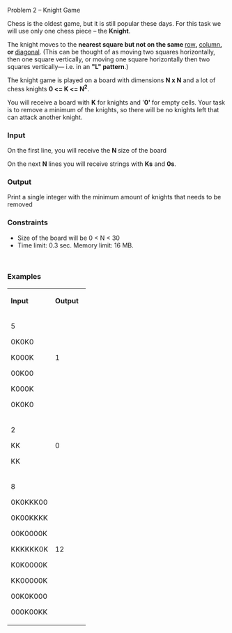 <p>Problem 2 &ndash; Knight Game</p>
<p>Chess is the oldest game, but it is still popular these days. For this task we will use only one chess piece &ndash; the <strong>Knight</strong>.</p>
<p>The knight&nbsp;moves to the <strong>nearest square but not on the same&nbsp;</strong><a href="https://en.wikipedia.org/wiki/Glossary_of_chess#rank">row</a><strong>,</strong><strong>&nbsp;</strong><a href="https://en.wikipedia.org/wiki/Glossary_of_chess#file">column</a><strong>, or</strong><strong>&nbsp;</strong><a href="https://en.wikipedia.org/wiki/Glossary_of_chess#diagonal">diagonal</a>. (This can be thought of as moving two squares horizontally, then one square vertically, or moving one square horizontally then two squares vertically&mdash; i.e. in an <strong>"L" pattern</strong>.)&nbsp;</p>
<p>The knight game is played on a board with dimensions <strong>N x N</strong> and a lot of chess knights <strong>0 &lt;= K &lt;= N<sup>2</sup></strong>.</p>
<p>You will receive a board with <strong>K</strong> for knights and '<strong>0' </strong>for empty cells. Your task is to remove a minimum of the knights, so there will be no knights left that can attack another knight.</p>
<h3>Input</h3>
<p>On the first line, you will receive the <strong>N </strong>size of the board</p>
<p>On the next <strong>N </strong>lines you will receive strings with <strong>Ks</strong> and <strong>0s</strong>.</p>
<h3>Output</h3>
<p>Print a single integer with the minimum amount of knights that needs to be removed</p>
<h3>Constraints</h3>
<ul>
<li>Size of the board will be 0 &lt; N &lt; 30</li>
<li>Time limit: 0.3 sec. Memory limit: 16 MB.</li>
</ul>
<p>&nbsp;</p>
<h3>Examples</h3>
<table width="0">
<tbody>
<tr>
<td width="84">
<p><strong>Input</strong></p>
</td>
<td width="62">
<p><strong>Output</strong></p>
</td>
</tr>
<tr>
<td width="84">
<p>5</p>
<p>0K0K0</p>
<p>K000K</p>
<p>00K00</p>
<p>K000K</p>
<p>0K0K0</p>
</td>
<td width="62">
<p>1</p>
<p>&nbsp;</p>
</td>
</tr>
<tr>
<td width="84">
<p>2</p>
<p>KK</p>
<p>KK</p>
</td>
<td width="62">
<p>0</p>
</td>
</tr>
<tr>
<td width="84">
<p>8</p>
<p>0K0KKK00</p>
<p>0K00KKKK</p>
<p>00K0000K</p>
<p>KKKKKK0K</p>
<p>K0K0000K</p>
<p>KK00000K</p>
<p>00K0K000</p>
<p>000K00KK</p>
</td>
<td width="62">
<p>12</p>
</td>
</tr>
</tbody>
</table>
<p>&nbsp;</p>